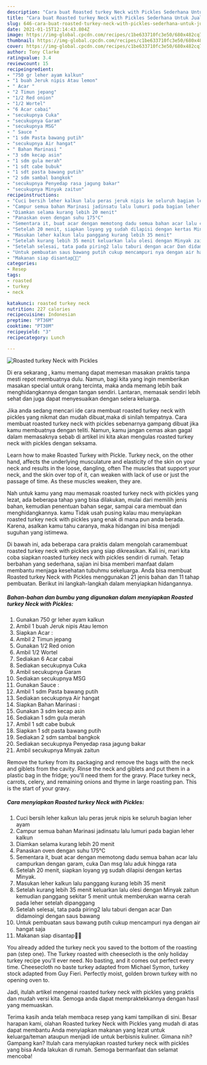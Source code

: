 ```yaml
---
description: "Cara buat Roasted turkey Neck with Pickles Sederhana Untuk Jualan"
title: "Cara buat Roasted turkey Neck with Pickles Sederhana Untuk Jualan"
slug: 646-cara-buat-roasted-turkey-neck-with-pickles-sederhana-untuk-jualan
date: 2021-01-15T12:14:43.804Z
image: https://img-global.cpcdn.com/recipes/c1be633710fc3e50/680x482cq70/roasted-turkey-neck-with-pickles-foto-resep-utama.jpg
thumbnail: https://img-global.cpcdn.com/recipes/c1be633710fc3e50/680x482cq70/roasted-turkey-neck-with-pickles-foto-resep-utama.jpg
cover: https://img-global.cpcdn.com/recipes/c1be633710fc3e50/680x482cq70/roasted-turkey-neck-with-pickles-foto-resep-utama.jpg
author: Tony Clarke
ratingvalue: 3.4
reviewcount: 15
recipeingredient:
- "750 gr leher ayam kalkun"
- "1 buah Jeruk nipis Atau lemon"
- " Acar "
- "2 Timun jepang"
- "1/2 Red onion"
- "1/2 Wortel"
- "6 Acar cabai"
- "secukupnya Cuka"
- "secukupnya Garam"
- "secukupnya MSG"
- " Sauce "
- "1 sdm Pasta bawang putih"
- "secukupnya Air hangat"
- " Bahan Marinasi "
- "3 sdm kecap asin"
- "1 sdm gula merah"
- "1 sdt cabe bubuk"
- "1 sdt pasta bawang putih"
- "2 sdm sambal bangkok"
- "secukupnya Penyedap rasa jagung bakar"
- "secukupnya Minyak zaitun"
recipeinstructions:
- "Cuci bersih leher kalkun lalu peras jeruk nipis ke seluruh bagian leher ayam"
- "Campur semua bahan Marinasi jadinsatu lalu lumuri pada bagian leher kalkun"
- "Diamkan selama kurang lebih 20 menit"
- "Panaskan oven dengan suhu 175°C"
- "Sementara it, buat acar dengan memotong dadu semua bahan acar lalu campurkan dengan garam, cuka Dan msg lalu aduk hingga rata"
- "Setelah 20 menit, siapkan loyang yg sudah dilapisi dengan kertas Minyak."
- "Masukan leher kalkun lalu panggang kurang lebih 35 menit"
- "Setelah kurang lebih 35 menit keluarkan lalu olesi dengan Minyak zaitun kemudian panggang sekitar 5 menit untuk memberukan warna cerah pada leher setelah dipanggang"
- "Setelah selesai, tata pada piring2 lalu taburi dengan acar Dan didamoingi dengan saus bawang"
- "Untuk pembuatan saus bawang putih cukup mencampuri nya dengan air hangat saja"
- "Makanan siap disantap🍗🍗"
categories:
- Resep
tags:
- roasted
- turkey
- neck

katakunci: roasted turkey neck 
nutrition: 227 calories
recipecuisine: Indonesian
preptime: "PT36M"
cooktime: "PT30M"
recipeyield: "3"
recipecategory: Lunch

---
```



![Roasted turkey Neck with Pickles](https://img-global.cpcdn.com/recipes/c1be633710fc3e50/680x482cq70/roasted-turkey-neck-with-pickles-foto-resep-utama.jpg)

Di era  sekarang , kamu memang dapat memesan masakan praktis tanpa mesti repot membuatnya dulu. Namun, bagi kita yang ingin memberikan masakan special untuk orang tercinta, maka anda memang lebih baik menghidangkannya dengan tangan sendiri. Lantaran, memasak sendiri lebih sehat dan juga dapat menyesuaikan dengan selera keluarga.

Jika anda sedang mencari ide cara membuat roasted turkey neck with pickles yang nikmat dan mudah dibuat,maka di sinilah tempatnya. Cara membuat roasted turkey neck with pickles  sebenarnya gampang dibuat jika kamu membuatnya dengan teliti. Namun, kamu jangan cemas akan gagal dalam memasaknya 
sebab di artikel ini kita akan mengulas roasted turkey neck with pickles dengan seksama.  

Learn how to make Roasted Turkey with Pickle. Turkey neck, on the other hand, affects the underlying musculature and elasticity of the skin on your neck and results in the loose, dangling, often The muscles that support your neck, and the skin over top of it, can weaken with lack of use or just the passage of time. As these muscles weaken, they are.

Nah untuk kamu yang mau memasak roasted turkey neck with pickles yang lezat, ada beberapa tahap yang bisa dilakukan, mulai dari memilih jenis bahan, kemudian penentuan bahan segar, sampai cara membuat dan menghidangkannya. kamu Tidak usah pusing kalau mau menyiapkan roasted turkey neck with pickles yang enak di mana pun anda berada. Karena, asalkan kamu  tahu caranya, maka hidangan ini bisa menjadi suguhan yang istimewa.

Di bawah ini, ada beberapa cara praktis  dalam mengolah caramembuat roasted turkey neck with pickles yang siap dikreasikan. Kali ini, mari kita coba siapkan roasted turkey neck with pickles sendiri di rumah. Tetap berbahan yang sederhana, sajian ini bisa memberi manfaat dalam membantu menjaga kesehatan tubuhmu sekeluarga. Anda bisa membuat Roasted turkey Neck with Pickles menggunakan 21 jenis bahan dan 11 tahap pembuatan. Berikut ini langkah-langkah dalam menyiapkan hidangannya.

<!--inarticleads1-->

##### Bahan-bahan dan bumbu yang digunakan dalam menyiapkan Roasted turkey Neck with Pickles:

1. Gunakan 750 gr leher ayam kalkun
1. Ambil 1 buah Jeruk nipis Atau lemon
1. Siapkan  Acar :
1. Ambil 2 Timun jepang
1. Gunakan 1/2 Red onion
1. Ambil 1/2 Wortel
1. Sediakan 6 Acar cabai
1. Sediakan secukupnya Cuka
1. Ambil secukupnya Garam
1. Sediakan secukupnya MSG
1. Gunakan  Sauce :
1. Ambil 1 sdm Pasta bawang putih
1. Sediakan secukupnya Air hangat
1. Siapkan  Bahan Marinasi :
1. Gunakan 3 sdm kecap asin
1. Sediakan 1 sdm gula merah
1. Ambil 1 sdt cabe bubuk
1. Siapkan 1 sdt pasta bawang putih
1. Sediakan 2 sdm sambal bangkok
1. Sediakan secukupnya Penyedap rasa jagung bakar
1. Ambil secukupnya Minyak zaitun


Remove the turkey from its packaging and remove the bags with the neck and giblets from the cavity. Rinse the neck and giblets and put them in a plastic bag in the fridge; you&#39;ll need them for the gravy. Place turkey neck, carrots, celery, and remaining onions and thyme in large roasting pan. This is the start of your gravy. 

<!--inarticleads2-->

##### Cara menyiapkan Roasted turkey Neck with Pickles:

1. Cuci bersih leher kalkun lalu peras jeruk nipis ke seluruh bagian leher ayam
1. Campur semua bahan Marinasi jadinsatu lalu lumuri pada bagian leher kalkun
1. Diamkan selama kurang lebih 20 menit
1. Panaskan oven dengan suhu 175°C
1. Sementara it, buat acar dengan memotong dadu semua bahan acar lalu campurkan dengan garam, cuka Dan msg lalu aduk hingga rata
1. Setelah 20 menit, siapkan loyang yg sudah dilapisi dengan kertas Minyak.
1. Masukan leher kalkun lalu panggang kurang lebih 35 menit
1. Setelah kurang lebih 35 menit keluarkan lalu olesi dengan Minyak zaitun kemudian panggang sekitar 5 menit untuk memberukan warna cerah pada leher setelah dipanggang
1. Setelah selesai, tata pada piring2 lalu taburi dengan acar Dan didamoingi dengan saus bawang
1. Untuk pembuatan saus bawang putih cukup mencampuri nya dengan air hangat saja
1. Makanan siap disantap🍗🍗


You already added the turkey neck you saved to the bottom of the roasting pan (step one). The Turkey roasted with cheesecloth is the only holiday turkey recipe you&#39;ll ever need. No basting, and it comes out perfect every time. Cheesecloth no baste turkey adapted from Michael Symon, turkey stock adapted from Guy Fieri. Perfectly moist, golden brown turkey with no opening oven to. 

Jadi, itulah artikel mengenai  roasted turkey neck with pickles  yang praktis dan mudah versi kita. Semoga anda dapat mempraktekkannya dengan hasil yang memuaskan. 

Terima kasih anda telah membaca resep yang kami tampilkan di sini. Besar harapan kami, olahan  Roasted turkey Neck with Pickles yang mudah di atas dapat membantu Anda menyiapkan makanan yang lezat untuk keluarga/teman ataupun menjadi ide untuk berbisnis kuliner. Gimana nih? Gampang kan? Itulah cara menyiapkan roasted turkey neck with pickles yang bisa Anda lakukan di rumah. Semoga bermanfaat dan selamat mencoba!

